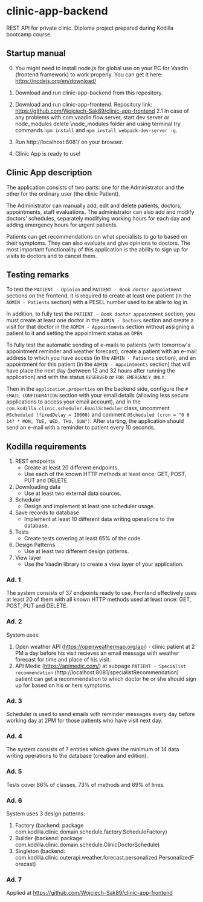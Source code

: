 # clinic-app-backend
REST API for private clinic. Diploma project prepared during Kodilla bootcamp course.

## Startup manual
0. You might need to install node.js for global use on your PC for Vaadin (frontend framework) to work properly. You can get it here: https://nodejs.org/en/download/
1. Download and run clinic-app-backend from this repository.
2. Download and run clinic-app-frontend. Repository link: https://github.com/Wojciech-Sak89/clinic-app-frontend
    2.1 In case of any problems with com.vaadin.flow.server, start dev server or node_modules delete \node_modules folder and using terminal try commands `npm install` and `npm install webpack-dev-server -g`.
3. Run http://localhost:8081/ on your browser.
    
4. Clinic App is ready to use!

## Clinic App description
 The application consists of two parts: one for the Administrator and the other for the ordinary user (the clinic Patient).
 
 The Administrator can manually add, edit and delete patients, doctors, appointments, staff evaluations. The administrator can also add and modify doctors' schedules, separately modifying working hours for each day and adding emergency hours for urgent patients.
 
 Patients can get recommendations on what specialists to go to based on their symptoms. They can also evaluate and give opinions to doctors.
 The most important functionality of this application is the ability to sign up for visits to doctors and to cancel them.
 
 ## Testing remarks
 To test the `PATIENT - Opinion` and `PATIENT - Book doctor appointment` sections on the frontend, it is required to create at least one patient (in the `ADMIN - Patients` section) with a PESEL number used to be able to log in.
 
 In addition, to fully test the `PATIENT - Book doctor appointment` section, you must create at least one doctor in the `ADMIN - Doctors` section and create a visit for that doctor in the `ADMIN - Appointments` section without assigning a patient to it and setting the appointment status as `OPEN`.
 
 To fully test the automatic sending of e-mails to patients (with tomorrow's appointment reminder and weather forecast), create a patient with an e-mail address to which you have access (in the `ADMIN - Patients` section), and an appointment for this patient (in the `ADMIN - Appointments` section) that will have place the next day (between 12 and 32 hours after running the application) and with the status `RESERVED` or `FOR_EMERGENCY_ONLY`.
 
 Then in the `application.properties` on the backend side, configure the `# EMAIL CONFIGURATION` section  with your email details (allowing less secure applications to access your email account), and in the `com.kodilla.clinic.scheduler.EmailScheduler` class, uncomment `@Scheduled (fixedDelay = 10000)` and comment `@Scheduled (cron = "0 0 14? * MON, TUE, WED, THU, SUN")`. After starting, the application should send an e-mail with a reminder to patient every 10 seconds.
 
 ## Kodilla requirements
 1. REST endpoints
     - Create at least 20 different endpoints.
     - Use each of the known HTTP methods at least once: GET, POST, PUT and DELETE
 2. Downloading data
     - Use at least two external data sources.
 3. Scheduler
     - Design and implement at least one scheduler usage.
 4. Save records to database
     - Implement at least 10 different data writing operations to the database.
 5. Tests
     - Create tests covering at least 65% of the code.
 6. Design Patterns
     - Use at least two different design patterns.
 7. View layer
     - Use the Vaadin library to create a view layer of your application.
   
 ### Ad. 1
   The system consists of 37 endpoints ready to use. Frontend effectively uses at least 20 of them with all known HTTP methods used at least once: GET, POST, PUT and DELETE.
 
 ### Ad. 2
   System uses:
   1. Open weather API (https://openweathermap.org/api) - clinic patient at 2 PM a day before his visit recieves an email message with weather forecast for time and place of his      visit.
   2. API Medic (https://apimedic.com/) at subpage `PATIENT - Specialist recommendation` (http://localhost:8081/specialistRecommendation) patient can get a recommendation to         which doctor he or she should sign up for based on his or hers symptoms.
 
 ### Ad. 3
   Scheduler is used to send emails with reminder messages every day before working day at 2PM for those patients who have visit next day.
 
 ### Ad. 4
  The system consists of 7 entities which gives the minimum of 14 data writing operations to the database (creation and edition).
 
 ### Ad. 5
   Tests cover 86% of classes, 73% of methods and 69% of lines.
 
 ### Ad. 6
 System uses 3 design patterns:
 1. Factory (backend: package com.kodilla.clinic.domain.schedule.factory.ScheduleFactory)
 2. Builder (backend: package com.kodilla.clinic.domain.schedule.ClinicDoctorSchedule)
 3. Singleton (backend: com.kodilla.clinic.outerapi.weather.forecast.personalized.PersonalizedForecast)
 
 ### Ad. 7
   Applied at https://github.com/Wojciech-Sak89/clinic-app-frontend